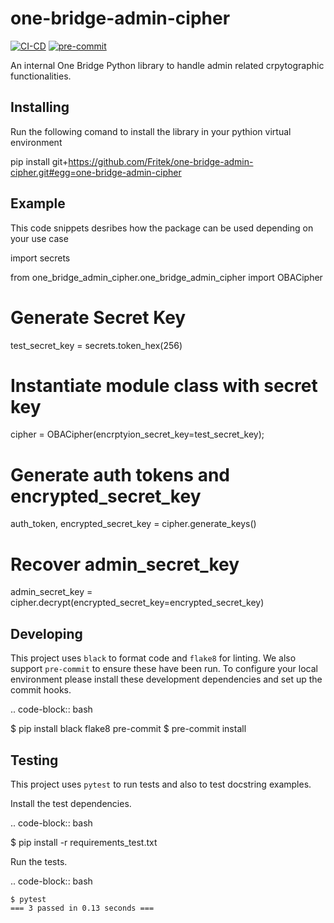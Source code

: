 one-bridge-admin-cipher
=========

[![CI-CD](https://github.com/Fritek/one-bridge-admin-cipher/actions/workflows/ci.yaml/badge.svg)](https://github.com/Fritek/one-bridge-admin-cipher/actions/workflows/ci.yaml)
[![pre-commit](https://github.com/Fritek/one-bridge-admin-cipher/actions/workflows/pre-commit.yaml/badge.svg)](https://github.com/Fritek/one-bridge-admin-cipher/actions/workflows/pre-commit.yaml)


An internal One Bridge Python library to handle admin related crpytographic functionalities.


Installing
----------

Run the following comand to install the library in your pythion virtual environment

pip install git+https://github.com/Fritek/one-bridge-admin-cipher.git#egg=one-bridge-admin-cipher


Example
----------

This code snippets desribes how the package can be used depending on your use case

import secrets

from one_bridge_admin_cipher.one_bridge_admin_cipher import OBACipher

# Generate Secret Key
test_secret_key = secrets.token_hex(256)

# Instantiate module class with secret key
cipher = OBACipher(encrptyion_secret_key=test_secret_key);

# Generate auth tokens and encrypted_secret_key
auth_token, encrypted_secret_key = cipher.generate_keys()

# Recover admin_secret_key
admin_secret_key = cipher.decrypt(encrypted_secret_key=encrypted_secret_key)



Developing
----------

This project uses ``black`` to format code and ``flake8`` for linting. We also support ``pre-commit`` to ensure
these have been run. To configure your local environment please install these development dependencies and set up
the commit hooks.

.. code-block:: bash

   $ pip install black flake8 pre-commit
   $ pre-commit install

Testing
-------

This project uses ``pytest`` to run tests and also to test docstring examples.

Install the test dependencies.

.. code-block:: bash

   $ pip install -r requirements_test.txt

Run the tests.

.. code-block:: bash

    $ pytest
    === 3 passed in 0.13 seconds ===
